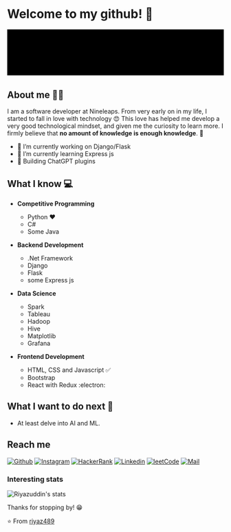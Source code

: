 # Welcome to my github! 👋
<div align="center">
	<img src="https://raw.githubusercontent.com/riyaz489/riyaz489/master/intro.gif">
</div>

## About me 👨‍💻
I am a software developer at Nineleaps. From very early on in my life, I started to fall in love with technology 😍 This love has helped me develop a very good technological mindset, and given me the curiosity to learn more. I firmly believe that **no amount of knowledge is enough knowledge**. 🧠
- 🔭 I’m currently working on Django/Flask
- 🌱 I’m currently learning Express js
- 🤖 Building ChatGPT plugins

## What I know :computer:
- **Competitive Programming**
	- Python ❤️
	- C#
	- Some Java
	
- **Backend Development**
    - .Net Framework
	- Django
	- Flask
	- some Express js	

- **Data Science**
    - Spark
	- Tableau
	- Hadoop	
	- Hive	
	- Matplotlib
	- Grafana
	
- **Frontend Development**
	- HTML, CSS and Javascript :white_check_mark:
	- Bootstrap
	- React with Redux :electron:


## What I want to do next :thinking:
- At least delve into AI and ML.

## Reach me 
[![Github](https://img.shields.io/github/followers/riyaz489?label=Follow&style=social)](https://github.com/riyaz489)
[![Instagram](https://img.shields.io/badge/-@riyaz_489-red?style=flat-square&logo=instagram&logoColor=white&link=https://www.instagram.com/riyaz_489/)](https://www.instagram.com/riyaz_489/)
[![HackerRank](https://img.shields.io/badge/-riyaz489_rk-gray?style=flat-square&logo=hackerrank&link=https://www.hackerrank.com/riyaz489_rk)](https://www.hackerrank.com/riyaz489_rk)
[![Linkedin](https://img.shields.io/badge/-Riyazuddin%20Khan-blue?style=flat-square&logo=linkedin&logoColor=white&link=https://www.linkedin.com/in/riyazuddin-khan/)](https://www.linkedin.com/in/riyazuddin-khan/)
[![leetCode](https://img.shields.io/badge/-riyaz489-gray?style=flat-square&logo=leetcode&link=https://leetcode.com/riyaz489/)](https://leetcode.com/riyaz489/)
[![Mail](https://img.shields.io/badge/-riyaz489.rk@gmail.com-gray?style=flat-square&logo=gmail&logoColor=red&link=https://www.linkedin.com/in/riyazuddin-khan/)](mailto:riyaz489.rk@gmail.com)


### Interesting stats

![Riyazuddin's stats](https://github-readme-stats.vercel.app/api?username=riyaz489&show_icons=true)

Thanks for stopping by! 😁


⭐️ From [riyaz489](https://github.com/riyaz489)

